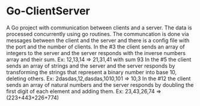 # Go-ClientServer
A Go project with communication between clients and a server.
The data is processed concurrently using go routines.
The communcation is done via messages between the client and the server and there is a config file with the port and the number of clients.
In the #3 the client sends an array of integers to the server and the server responds with the inverse numbers array and their sum. Ex:  12,13,14 => 21,31,41 with sum 93
In the #5 the client sends an array of strings and the server and the server responds by transforming the strings that represent a binary number into base 10, deleting others. Ex: 2dasdas,12,dasdas,1010,101 => 10,3
In the #12 the client sends an array of natural numbers and the server responds by doubling the first digit of each element and adding them. Ex: 23,43,26,74 => (223+443+226+774) 
